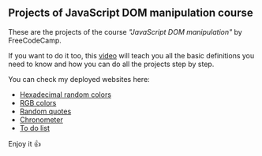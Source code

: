 ## Projects of JavaScript DOM manipulation course

These are the projects of the course *"JavaScript DOM manipulation"* by FreeCodeCamp.

If you want to do it too, this [video](www.youtube.com/watch?v=koiPxFFiqJ4) will teach you all the basic definitions you need to know and how you can do all the projects step by step.

You can check my deployed websites here:

- [Hexadecimal random colors](https://hex-random-colors.onrender.com/)
- [RGB colors](https://rgb-colors.onrender.com)
- [Random quotes](https://my-random-quotes.onrender.com/)
- [Chronometer](https://my-chronometer.onrender.com)
- [To do list](https://myto-do-list.onrender.com)

Enjoy it 👍